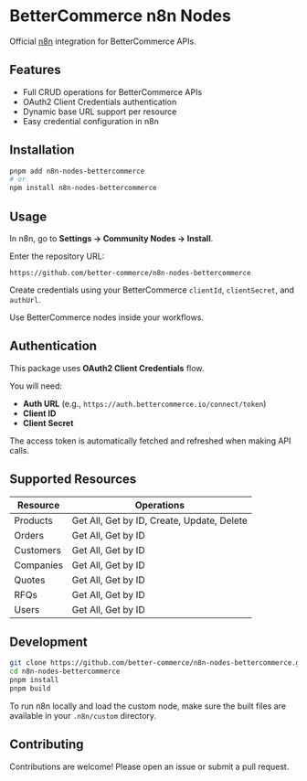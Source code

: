 # BetterCommerce n8n Nodes

Official [n8n](https://n8n.io/) integration for BetterCommerce APIs.

## Features

- Full CRUD operations for BetterCommerce APIs
- OAuth2 Client Credentials authentication
- Dynamic base URL support per resource
- Easy credential configuration in n8n

## Installation

```bash
pnpm add n8n-nodes-bettercommerce
# or
npm install n8n-nodes-bettercommerce
```

## Usage

In n8n, go to **Settings → Community Nodes → Install**.

Enter the repository URL:

```text
https://github.com/better-commerce/n8n-nodes-bettercommerce
```

Create credentials using your BetterCommerce `clientId`, `clientSecret`, and `authUrl`.

Use BetterCommerce nodes inside your workflows.

## Authentication

This package uses **OAuth2 Client Credentials** flow.

You will need:

- **Auth URL** (e.g., `https://auth.bettercommerce.io/connect/token`)
- **Client ID**
- **Client Secret**

The access token is automatically fetched and refreshed when making API calls.

## Supported Resources

| Resource  | Operations                        |
|-----------|-----------------------------------|
| Products  | Get All, Get by ID, Create, Update, Delete |
| Orders    | Get All, Get by ID                 |
| Customers | Get All, Get by ID                 |
| Companies | Get All, Get by ID                 |
| Quotes    | Get All, Get by ID                 |
| RFQs      | Get All, Get by ID                 |
| Users     | Get All, Get by ID                 |

## Development

```bash
git clone https://github.com/better-commerce/n8n-nodes-bettercommerce.git
cd n8n-nodes-bettercommerce
pnpm install
pnpm build
```

To run n8n locally and load the custom node, make sure the built files are available in your `.n8n/custom` directory.

## Contributing

Contributions are welcome! Please open an issue or submit a pull request.

